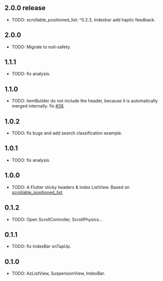 ## 2.0.0 release
* TODO: scrollable_positioned_list: ^0.2.3, Indexbar add haptic feedback.

## 2.0.0
* TODO: Migrate to null-safety.

## 1.1.1
* TODO: fix analysis.

## 1.1.0
* TODO: itemBuilder do not include the header, because it is automatically merged internally. fix [#38](https://github.com/flutterchina/azlistview/issues/38).

## 1.0.2
* TODO: fix bugs and add search classification example.

## 1.0.1
* TODO: fix analysis.

## 1.0.0

* TODO: A Flutter sticky headers & index ListView. Based on [scrollable_positioned_list](https://pub.flutter-io.cn/packages/scrollable_positioned_list).

## 0.1.2

* TODO: Open ScrollController, ScrollPhysics...

## 0.1.1

* TODO: fix IndexBar onTapUp.

## 0.1.0

* TODO: AzListView, SuspensionView, IndexBar.

